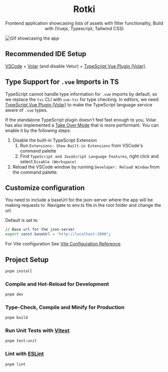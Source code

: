 <div align="center">

<h1>Rotki</h1>

Frontend application showcasing lists of assets with filter functionality, Build with (Vuejs, Typescript, Tailwind CSS)

</div>

![Gif showcasing the app](https://media.giphy.com/media/v1.Y2lkPTc5MGI3NjExODBlNGYxYjA1NTg5N2IwYjBjMjVjNzg2YzA5NWUwODNlMWY2MDdhOSZjdD1n/BxxQlqdXkeGtJagdbS/giphy.gif)

## Recommended IDE Setup

[VSCode](https://code.visualstudio.com/) + [Volar](https://marketplace.visualstudio.com/items?itemName=Vue.volar) (and disable Vetur) + [TypeScript Vue Plugin (Volar)](https://marketplace.visualstudio.com/items?itemName=Vue.vscode-typescript-vue-plugin).

## Type Support for `.vue` Imports in TS

TypeScript cannot handle type information for `.vue` imports by default, so we replace the `tsc` CLI with `vue-tsc` for type checking. In editors, we need [TypeScript Vue Plugin (Volar)](https://marketplace.visualstudio.com/items?itemName=Vue.vscode-typescript-vue-plugin) to make the TypeScript language service aware of `.vue` types.

If the standalone TypeScript plugin doesn't feel fast enough to you, Volar has also implemented a [Take Over Mode](https://github.com/johnsoncodehk/volar/discussions/471#discussioncomment-1361669) that is more performant. You can enable it by the following steps:

1. Disable the built-in TypeScript Extension
   1. Run `Extensions: Show Built-in Extensions` from VSCode's command palette
   2. Find `TypeScript and JavaScript Language Features`, right click and select `Disable (Workspace)`
2. Reload the VSCode window by running `Developer: Reload Window` from the command palette.

## Customize configuration

You need to include a baseUrl for the json-server where the app will be making requests to. Navigate to env.ts file in the root folder and change the url.

Default is set to

```bash
// Base url for the json-server
export const baseUrl = "http://localhost:3000";

```

For Vite configuration See [Vite Configuration Reference](https://vitejs.dev/config/).

## Project Setup

```sh
pnpm install
```

### Compile and Hot-Reload for Development

```sh
pnpm dev
```

### Type-Check, Compile and Minify for Production

```sh
pnpm build
```

### Run Unit Tests with [Vitest](https://vitest.dev/)

```sh
pnpm test:unit
```

### Lint with [ESLint](https://eslint.org/)

```sh
pnpm lint
```
